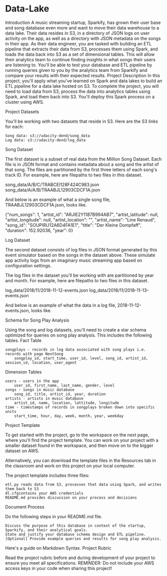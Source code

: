 # Data-Lake
Introduction  A music streaming startup, Sparkify, has grown their user base and song database even more and want to move their data warehouse to a data lake. Their data resides in S3, in a directory of JSON logs on user activity on the app, as well as a directory with JSON metadata on the songs in their app.  As their data engineer, you are tasked with building an ETL pipeline that extracts their data from S3, processes them using Spark, and loads the data back into S3 as a set of dimensional tables. This will allow their analytics team to continue finding insights in what songs their users are listening to.  You'll be able to test your database and ETL pipeline by running queries given to you by the analytics team from Sparkify and compare your results with their expected results. Project Description  In this project, you'll apply what you've learned on Spark and data lakes to build an ETL pipeline for a data lake hosted on S3. To complete the project, you will need to load data from S3, process the data into analytics tables using Spark, and load them back into S3. You'll deploy this Spark process on a cluster using AWS.

Project Datasets

You'll be working with two datasets that reside in S3. Here are the S3 links for each:

    Song data: s3://udacity-dend/song_data
    Log data: s3://udacity-dend/log_data

Song Dataset

The first dataset is a subset of real data from the Million Song Dataset. Each file is in JSON format and contains metadata about a song and the artist of that song. The files are partitioned by the first three letters of each song's track ID. For example, here are filepaths to two files in this dataset.

song_data/A/B/C/TRABCEI128F424C983.json
song_data/A/A/B/TRAABJL12903CDCF1A.json

And below is an example of what a single song file, TRAABJL12903CDCF1A.json, looks like.

{"num_songs": 1, "artist_id": "ARJIE2Y1187B994AB7", "artist_latitude": null, "artist_longitude": null, "artist_location": "", "artist_name": "Line Renaud", "song_id": "SOUPIRU12A6D4FA1E1", "title": "Der Kleine Dompfaff", "duration": 152.92036, "year": 0}

Log Dataset

The second dataset consists of log files in JSON format generated by this event simulator based on the songs in the dataset above. These simulate app activity logs from an imaginary music streaming app based on configuration settings.

The log files in the dataset you'll be working with are partitioned by year and month. For example, here are filepaths to two files in this dataset.

log_data/2018/11/2018-11-12-events.json
log_data/2018/11/2018-11-13-events.json

And below is an example of what the data in a log file, 2018-11-12-events.json, looks like.


Schema for Song Play Analysis

Using the song and log datasets, you'll need to create a star schema optimized for queries on song play analysis. This includes the following tables.
Fact Table

    songplays - records in log data associated with song plays i.e. records with page NextSong
        songplay_id, start_time, user_id, level, song_id, artist_id, session_id, location, user_agent

Dimension Tables

    users - users in the app
        user_id, first_name, last_name, gender, level
    songs - songs in music database
        song_id, title, artist_id, year, duration
    artists - artists in music database
        artist_id, name, location, lattitude, longitude
    time - timestamps of records in songplays broken down into specific units
        start_time, hour, day, week, month, year, weekday

Project Template

To get started with the project, go to the workspace on the next page, where you'll find the project template. You can work on your project with a smaller dataset found in the workspace, and then move on to the bigger dataset on AWS.

Alternatively, you can download the template files in the Resources tab in the classroom and work on this project on your local computer.

The project template includes three files:

    etl.py reads data from S3, processes that data using Spark, and writes them back to S3
    dl.cfgcontains your AWS credentials
    README.md provides discussion on your process and decisions

Document Process

Do the following steps in your README.md file.

    Discuss the purpose of this database in context of the startup, Sparkify, and their analytical goals.
    State and justify your database schema design and ETL pipeline.
    [Optional] Provide example queries and results for song play analysis.

Here's a guide on Markdown Syntax.
Project Rubric

Read the project rubric before and during development of your project to ensure you meet all specifications.
REMINDER: Do not include your AWS access keys in your code when sharing this project!

